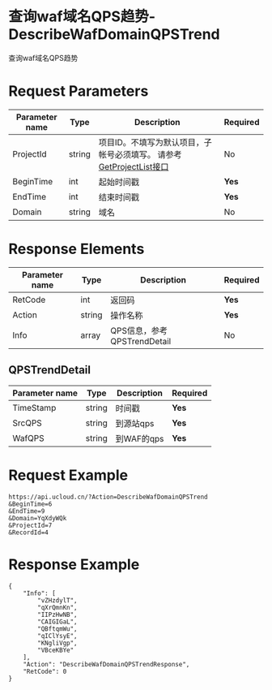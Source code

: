 # 查询waf域名QPS趋势-DescribeWafDomainQPSTrend

查询waf域名QPS趋势

# Request Parameters
|Parameter name|Type|Description|Required|
|---|---|---|---|
|ProjectId|string|项目ID。不填写为默认项目，子帐号必须填写。 请参考[GetProjectList接口](api/summary/get_project_list)|No|
|BeginTime|int|起始时间戳|**Yes**|
|EndTime|int|结束时间戳|**Yes**|
|Domain|string|域名|No|

# Response Elements
|Parameter name|Type|Description|Required|
|---|---|---|---|
|RetCode|int|返回码|**Yes**|
|Action|string|操作名称|**Yes**|
|Info|array|QPS信息，参考QPSTrendDetail|No|

## QPSTrendDetail
|Parameter name|Type|Description|Required|
|---|---|---|---|
|TimeStamp|string|时间戳|**Yes**|
|SrcQPS|string|到源站qps|**Yes**|
|WafQPS|string|到WAF的qps|**Yes**|

# Request Example
```
https://api.ucloud.cn/?Action=DescribeWafDomainQPSTrend
&BeginTime=6
&EndTime=9
&Domain=YqXdyWQk
&ProjectId=7
&RecordId=4
```

# Response Example
```
{
    "Info": [
        "vZHzdylT", 
        "qXrQmnKn", 
        "IIPzHwNB", 
        "CAIGIGaL", 
        "QBftqmWu", 
        "qIClYsyE", 
        "KNgliVgp", 
        "VBceKBYe"
    ], 
    "Action": "DescribeWafDomainQPSTrendResponse", 
    "RetCode": 0
}
```

